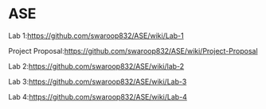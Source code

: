 # ASE
Lab 1:https://github.com/swaroop832/ASE/wiki/Lab-1

Project Proposal:https://github.com/swaroop832/ASE/wiki/Project-Proposal

Lab 2:https://github.com/swaroop832/ASE/wiki/lab-2

Lab 3:https://github.com/swaroop832/ASE/wiki/Lab-3

Lab 4:https://github.com/swaroop832/ASE/wiki/Lab-4
